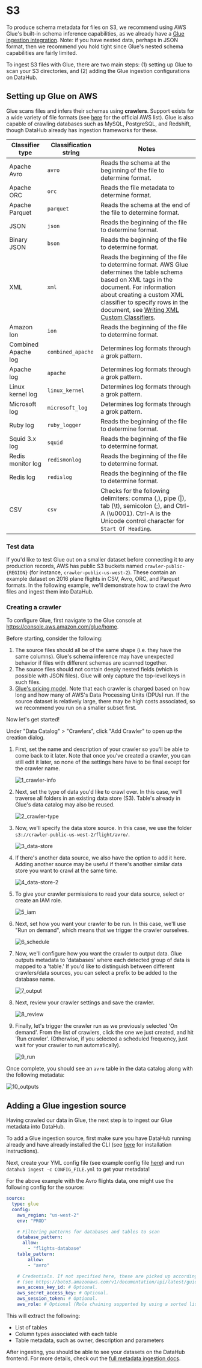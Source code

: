 # S3

To produce schema metadata for files on S3, we recommend using AWS Glue's built-in schema inference capabilities, as we already have a [Glue ingestion integration](../metadata-ingestion/README.md#aws-glue-glue). Note: if you have nested data, perhaps in JSON format, then we recommend you hold tight since Glue's nested schema capabilities are fairly limited.

To ingest S3 files with Glue, there are two main steps: (1) setting up Glue to scan your S3 directories, and (2) adding the Glue ingestion configurations on DataHub.

## Setting up Glue on AWS

Glue scans files and infers their schemas using **crawlers**. Support exists for a wide variety of file formats (see [here](https://docs.aws.amazon.com/glue/latest/dg/add-classifier.html) for the official AWS list). Glue is also capable of crawling databases such as MySQL, PostgreSQL, and Redshift, though DataHub already has ingestion frameworks for these.

| Classifier type     | Classification string | Notes                                                                                                                                                                                                                                                                                                                                               |
| ------------------- | --------------------- | --------------------------------------------------------------------------------------------------------------------------------------------------------------------------------------------------------------------------------------------------------------------------------------------------------------------------------------------------- |
| Apache Avro         | `avro`                | Reads the schema at the beginning of the file to determine format.                                                                                                                                                                                                                                                                                  |
| Apache ORC          | `orc`                 | Reads the file metadata to determine format.                                                                                                                                                                                                                                                                                                        |
| Apache Parquet      | `parquet`             | Reads the schema at the end of the file to determine format.                                                                                                                                                                                                                                                                                        |
| JSON                | `json`                | Reads the beginning of the file to determine format.                                                                                                                                                                                                                                                                                                |
| Binary JSON         | `bson`                | Reads the beginning of the file to determine format.                                                                                                                                                                                                                                                                                                |
| XML                 | `xml`                 | Reads the beginning of the file to determine format. AWS Glue determines the table schema based on XML tags in the document. For information about creating a custom XML classifier to specify rows in the document, see [Writing XML Custom Classifiers](https://docs.aws.amazon.com/glue/latest/dg/custom-classifier.html#custom-classifier-xml). |
| Amazon Ion          | `ion`                 | Reads the beginning of the file to determine format.                                                                                                                                                                                                                                                                                                |
| Combined Apache log | `combined_apache`     | Determines log formats through a grok pattern.                                                                                                                                                                                                                                                                                                      |
| Apache log          | `apache`              | Determines log formats through a grok pattern.                                                                                                                                                                                                                                                                                                      |
| Linux kernel log    | `linux_kernel`        | Determines log formats through a grok pattern.                                                                                                                                                                                                                                                                                                      |
| Microsoft log       | `microsoft_log`       | Determines log formats through a grok pattern.                                                                                                                                                                                                                                                                                                      |
| Ruby log            | `ruby_logger`         | Reads the beginning of the file to determine format.                                                                                                                                                                                                                                                                                                |
| Squid 3.x log       | `squid`               | Reads the beginning of the file to determine format.                                                                                                                                                                                                                                                                                                |
| Redis monitor log   | `redismonlog`         | Reads the beginning of the file to determine format.                                                                                                                                                                                                                                                                                                |
| Redis log           | `redislog`            | Reads the beginning of the file to determine format.                                                                                                                                                                                                                                                                                                |
| CSV                 | `csv`                 | Checks for the following delimiters: comma (,), pipe (\|), tab (\t), semicolon (;), and Ctrl-A (\u0001). Ctrl-A is the Unicode control character for `Start Of Heading`.                                                                                                                                                                            |

### Test data

If you'd like to test Glue out on a smaller dataset before connecting it to any production records, AWS has public S3 buckets named `crawler-public-{REGION}` (for instance, `crawler-public-us-west-2`). These contain an example dataset on 2016 plane flights in CSV, Avro, ORC, and Parquet formats. In the following example, we'll demonstrate how to crawl the Avro files and ingest them into DataHub.

### Creating a crawler

To configure Glue, first navigate to the Glue console at https://console.aws.amazon.com/glue/home.

Before starting, consider the following:

1. The source files should all be of the same shape (i.e. they have the same columns). Glue's schema inference may have unexpected behavior if files with different schemas are scanned together.
2. The source files should not contain deeply nested fields (which is possible with JSON files). Glue will only capture the top-level keys in such files.
3. [Glue's pricing model](https://aws.amazon.com/glue/pricing/). Note that each crawler is charged based on how long and how many of AWS's Data Processing Units (DPUs) run. If the source dataset is relatively large, there may be high costs associated, so we recommend you run on a smaller subset first.

Now let's get started!

Under "Data Catalog" > "Crawlers", click "Add Crawler" to open up the creation dialog.

1. First, set the name and description of your crawler so you'll be able to come back to it later. Note that once you've created a crawler, you can still edit it later, so none of the settings here have to be final except for the crawler name.

   ![1_crawler-info](../docs/imgs/s3-ingestion/1_crawler-info.png)

2. Next, set the type of data you'd like to crawl over. In this case, we'll traverse all folders in an existing data store (S3). Table's already in Glue's data catalog may also be reused.

   ![2_crawler-type](../docs/imgs/s3-ingestion/2_crawler-type.png)

3. Now, we'll specify the data store source. In this case, we use the folder `s3://crawler-public-us-west-2/flight/avro/`.

   ![3_data-store](../docs/imgs/s3-ingestion/3_data-store.png)

4. If there's another data source, we also have the option to add it here. Adding another source may be useful if there's another similar data store you want to crawl at the same time.

   ![4_data-store-2](../docs/imgs/s3-ingestion/4_data-store-2.png)

5. To give your crawler permissions to read your data source, select or create an IAM role.

   ![5_iam](../docs/imgs/s3-ingestion/5_iam.png)

6. Next, set how you want your crawler to be run. In this case, we'll use "Run on demand", which means that we trigger the crawler ourselves.

   ![6_schedule](../docs/imgs/s3-ingestion/6_schedule.png)

7. Now, we'll configure how you want the crawler to output data. Glue outputs metadata to 'databases' where each detected group of data is mapped to a 'table.' If you'd like to distinguish between different crawlers/data sources, you can select a prefix to be added to the database name.

   ![7_output](../docs/imgs/s3-ingestion/7_output.png)

8. Next, review your crawler settings and save the crawler.

   ![8_review](../docs/imgs/s3-ingestion/8_review.png)

9. Finally, let's trigger the crawler run as we previously selected 'On demand'. From the list of crawlers, click the one we just created, and hit 'Run crawler'. (Otherwise, if you selected a scheduled frequency, just wait for your crawler to run automatically).

   ![9_run](../docs/imgs/s3-ingestion/9_run.png)

Once complete, you should see an `avro` table in the data catalog along with the following metadata:

![10_outputs](../docs/imgs/s3-ingestion/10_outputs.png)

## Adding a Glue ingestion source

Having crawled our data in Glue, the next step is to ingest our Glue metadata into DataHub.

To add a Glue ingestion source, first make sure you have DataHub running already and have already installed the CLI (see [here](../metadata-ingestion/README.md) for installation instructions).

Next, create your YML config file (see example config file [here](https://github.com/linkedin/datahub/blob/master/metadata-ingestion/examples/recipes/glue_to_datahub.yml)) and run `datahub ingest -c CONFIG_FILE.yml` to get your metadata!

For the above example with the Avro flights data, one might use the following config for the source:

```yaml
source:
  type: glue
  config:
    aws_region: "us-west-2"
    env: "PROD"

    # Filtering patterns for databases and tables to scan
    database_pattern:
      allow:
        - "flights-database"
    table_pattern:
    	allow:
        - "avro"

    # Credentials. If not specified here, these are picked up according to boto3 rules.
    # (see https://boto3.amazonaws.com/v1/documentation/api/latest/guide/credentials.html)
    aws_access_key_id: # Optional.
    aws_secret_access_key: # Optional.
    aws_session_token: # Optional.
    aws_role: # Optional (Role chaining supported by using a sorted list).
```

This will extract the following:

- List of tables
- Column types associated with each table
- Table metadata, such as owner, description and parameters

After ingesting, you should be able to see your datasets on the DataHub frontend. For more details, check out the [full metadata ingestion docs](../metadata-ingestion/README.md).
